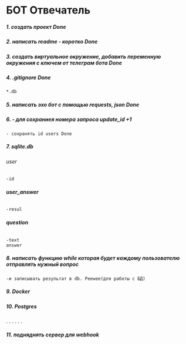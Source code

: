 # БОТ Отвечатель

##### 1. создать проект Done
##### 2. написать readme - коротко Done
##### 3. создать виртуальное окружение, добавить переменную окружения с ключем от телеграм бота Done
##### 4. .gitignore Done
	*.db
##### 5. написать эхо бот с помощью requests, json Done
##### 6. - для сохраниея номера запроса update_id +1 
	- сохранять id users Done
##### 7. sqlite.db
###### 	*user*
	-id
###### **user_answer**
	-resul
###### **question**
	-text
	answer
##### 8. написать функцию while которая будет каждому пользователю отправлять нужный вопрос
	-и записывать результат в db. Peewee(для работы с БД)
##### 9. Docker
##### 10. Postgres
.
.
.
.
.
.
##### 11. подняднять сервер для webhook
